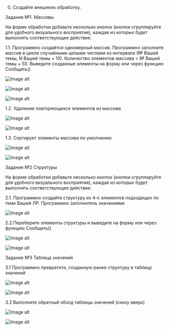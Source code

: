 0. Создайте внешнюю обработку.

Задание №1. Массивы

На форме обработки добавьте несколько кнопок (кнопки сгруппируйте для удобного визуального восприятия), каждая из которых будет выполнять соответствующее действие:

  1.1. Программно создаётся одномерный массив. Программно заполните массив в цикле случайными целыми числами из интервала (№ Вашей темы, N Вашей темы + 10). Количество элементов массива = № Вашей темы + 50. Выведите созданные элементы на форму или через функцию Сообщить()

  ![Image alt](https://github.com/AhEhIOhYou/1c/blob/main/lab4/screenshots/1.png)
  
  ![Image alt](https://github.com/AhEhIOhYou/1c/blob/main/lab4/screenshots/2.png)
  
  ![Image alt](https://github.com/AhEhIOhYou/1c/blob/main/lab4/screenshots/3.png)

  1.2. Удаление повторяющихся элементов из массива
  
  ![Image alt](https://github.com/AhEhIOhYou/1c/blob/main/lab4/screenshots/4.png)
  
  ![Image alt](https://github.com/AhEhIOhYou/1c/blob/main/lab4/screenshots/5.png)

  1.3. Сортирует элементы массива по умолчанию
  
  ![Image alt](https://github.com/AhEhIOhYou/1c/blob/main/lab4/screenshots/7.png)
  
  ![Image alt](https://github.com/AhEhIOhYou/1c/blob/main/lab4/screenshots/6.png)


Задание №2 Структуры

На форме обработки добавьте несколько кнопок (кнопки сгруппируйте для удобного визуального восприятия), каждая из которых будет выполнять соответствующее действие:

  2.1. Программно создайте структуру из 4-х элементов подходящих по теме Вашей ЛР. Программно заполнитель значениями 
  
  ![Image alt](https://github.com/AhEhIOhYou/1c/blob/main/lab4/screenshots/8.png)
  
  2.2.Переберите элементы структуры и выведите на форму или через функцию Сообщить()
  
  ![Image alt](https://github.com/AhEhIOhYou/1c/blob/main/lab4/screenshots/9.png)
  
  ![Image alt](https://github.com/AhEhIOhYou/1c/blob/main/lab4/screenshots/10.png)


Задание №3 Таблица значений
  
  3.1 Программно превратите, созданную ранее структуру в таблицу значений

  ![Image alt](https://github.com/AhEhIOhYou/1c/blob/main/lab4/screenshots/11.png)
  
  ![Image alt](https://github.com/AhEhIOhYou/1c/blob/main/lab4/screenshots/12.png)

  3.2 Выполните обратный обход таблицы значений (снизу вверх)
  
  ![Image alt](https://github.com/AhEhIOhYou/1c/blob/main/lab4/screenshots/13.png)
  
  ![Image alt](https://github.com/AhEhIOhYou/1c/blob/main/lab4/screenshots/14.png)
